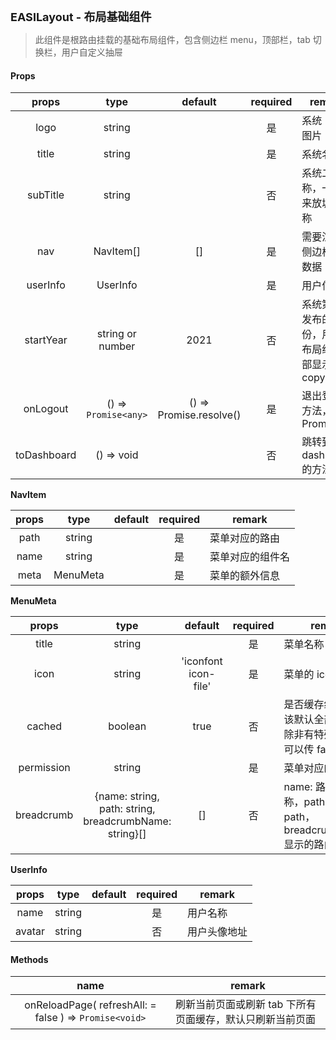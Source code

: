<p><strong id="EASILayout" style="font-size: 18px">EASILayout - 布局基础组件</strong></p>

> 此组件是根路由挂载的基础布局组件，包含侧边栏 menu，顶部栏，tab 切换栏，用户自定义抽屉

#### Props

|    props    |         type         |         default         | required | remark                           |
| :---------: | :------------------: | :---------------------: | :------: | -------------------------------- |
|    logo     |        string        |                         |    是    | 系统 Logo 图片                   |
|    title    |        string        |                         |    是    | 系统名称                         |
|  subTitle   |        string        |                         |    否    | 系统二级名称，一般用来放城市名称 |
|     nav     |      NavItem[]       |           []            |    是    | 需要渲染的侧边栏菜单数据         |
|  userInfo   |       UserInfo       |                         |    是    | 用户信息                         |
|  startYear  |   string or number   |          2021           |    否    | 系统第一次发布的年份，用于在布局组件底部显示copyright |
|  onLogout   | () => `Promise<any>` | () => Promise.resolve() |    是    | 退出登录的方法，返回 Promise     |
| toDashboard |      () => void      |                         |    否    | 跳转到 dashboard 的方法          |

<strong>NavItem</strong> <br/>

| props |   type   | default | required | remark           |
| :---: | :------: | :-----: | :------: | ---------------- |
| path  |  string  |         |    是    | 菜单对应的路由   |
| name  |  string  |         |    是    | 菜单对应的组件名 |
| meta  | MenuMeta |         |    是    | 菜单的额外信息   |

<strong>MenuMeta</strong> <br/>

|   props    |                          type                          |       default        | required | remark                                                              |
| :--------: | :----------------------------------------------------: | :------------------: | :------: | ------------------------------------------------------------------- |
|   title    |                         string                         |                      |    是    | 菜单名称                                                            |
|    icon    |                         string                         | 'iconfont icon-file' |    是    | 菜单的 icon                                                         |
|   cached   |                        boolean                         |         true         |    否    | 是否缓存组件，应该默认全部缓存，除非有特殊需求，可以传 false        |
| permission |                         string                         |                      |    是    | 菜单对应的权限点                                                    |
| breadcrumb | {name: string, path: string, breadcrumbName: string}[] |          []          |    否    | name: 路由组件名称，path: 路由 path，breadcrumbName: 显示的路由名字 |

<strong>UserInfo</strong> <br/>

| props  |  type  | default | required | remark       |
| :----: | :----: | :-----: | :------: | ------------ |
|  name  | string |         |    是    | 用户名称     |
| avatar | string |         |    否    | 用户头像地址 |

#### Methods

|                          name                          | remark                                                    |
| :----------------------------------------------------: | --------------------------------------------------------- |
| onReloadPage( refreshAll: = false ) => `Promise<void>` | 刷新当前页面或刷新 tab 下所有页面缓存，默认只刷新当前页面 |

